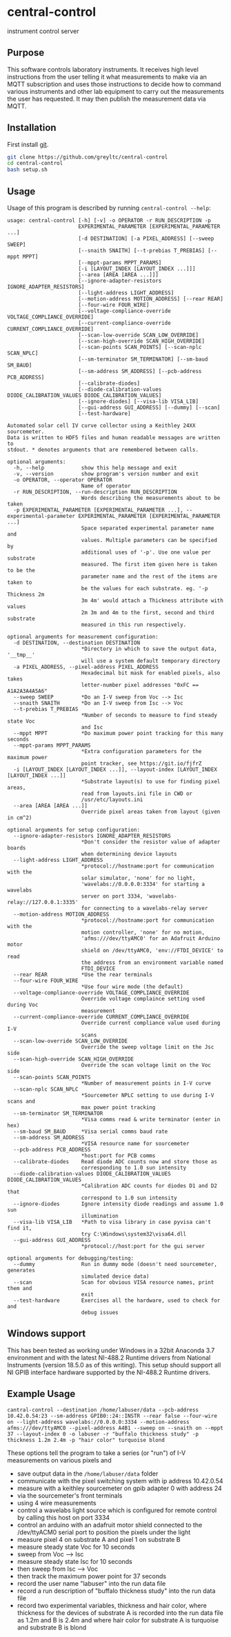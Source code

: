 # central-control
instrument control server

## Purpose
This software controls laboratory instruments. It receives high level instructions from the user telling it what measurements to make via an MQTT subscription and uses those instructions to decide how to command various instruments and other lab equipment to carry out the measurements the user has requested. It may then publish the measurement data via MQTT.

## Installation
First install [git](https://git-scm.com/).
```bash
git clone https://github.com/greyltc/central-control
cd central-control
bash setup.sh
```

## Usage
Usage of this program is described by running `central-control --help`: 
```
usage: central-control [-h] [-v] -o OPERATOR -r RUN_DESCRIPTION -p
                       EXPERIMENTAL_PARAMETER [EXPERIMENTAL_PARAMETER ...]
                       [-d DESTINATION] [-a PIXEL_ADDRESS] [--sweep SWEEP]
                       [--snaith SNAITH] [--t-prebias T_PREBIAS] [--mppt MPPT]
                       [--mppt-params MPPT_PARAMS]
                       [-i [LAYOUT_INDEX [LAYOUT_INDEX ...]]]
                       [--area [AREA [AREA ...]]]
                       [--ignore-adapter-resistors IGNORE_ADAPTER_RESISTORS]
                       [--light-address LIGHT_ADDRESS]
                       [--motion-address MOTION_ADDRESS] [--rear REAR]
                       [--four-wire FOUR_WIRE]
                       [--voltage-compliance-override VOLTAGE_COMPLIANCE_OVERRIDE]
                       [--current-compliance-override CURRENT_COMPLIANCE_OVERRIDE]
                       [--scan-low-override SCAN_LOW_OVERRIDE]
                       [--scan-high-override SCAN_HIGH_OVERRIDE]
                       [--scan-points SCAN_POINTS] [--scan-nplc SCAN_NPLC]
                       [--sm-terminator SM_TERMINATOR] [--sm-baud SM_BAUD]
                       [--sm-address SM_ADDRESS] [--pcb-address PCB_ADDRESS]
                       [--calibrate-diodes]
                       [--diode-calibration-values DIODE_CALIBRATION_VALUES DIODE_CALIBRATION_VALUES]
                       [--ignore-diodes] [--visa-lib VISA_LIB]
                       [--gui-address GUI_ADDRESS] [--dummy] [--scan]
                       [--test-hardware]

Automated solar cell IV curve collector using a Keithley 24XX sourcemeter.
Data is written to HDF5 files and human readable messages are written to
stdout. * denotes arguments that are remembered between calls.

optional arguments:
  -h, --help            show this help message and exit
  -v, --version         show program's version number and exit
  -o OPERATOR, --operator OPERATOR
                        Name of operator
  -r RUN_DESCRIPTION, --run-description RUN_DESCRIPTION
                        Words describing the measurements about to be taken
  -p EXPERIMENTAL_PARAMETER [EXPERIMENTAL_PARAMETER ...], --experimental-parameter EXPERIMENTAL_PARAMETER [EXPERIMENTAL_PARAMETER ...]
                        Space separated experimental parameter name and
                        values. Multiple parameters can be specified by
                        additional uses of '-p'. Use one value per substrate
                        measured. The first item given here is taken to be the
                        parameter name and the rest of the items are taken to
                        be the values for each substrate. eg. '-p Thickness 2m
                        3m 4m' would attach a Thickness attribute with values
                        2m 3m and 4m to the first, second and third substrate
                        measured in this run respectively.

optional arguments for measurement configuration:
  -d DESTINATION, --destination DESTINATION
                        *Directory in which to save the output data, '__tmp__'
                        will use a system default temporary directory
  -a PIXEL_ADDRESS, --pixel-address PIXEL_ADDRESS
                        Hexadecimal bit mask for enabled pixels, also takes
                        letter-number pixel addresses "0xFC == A1A2A3A4A5A6"
  --sweep SWEEP         *Do an I-V sweep from Voc --> Isc
  --snaith SNAITH       *Do an I-V sweep from Isc --> Voc
  --t-prebias T_PREBIAS
                        *Number of seconds to measure to find steady state Voc
                        and Isc
  --mppt MPPT           *Do maximum power point tracking for this many seconds
  --mppt-params MPPT_PARAMS
                        *Extra configuration parameters for the maximum power
                        point tracker, see https://git.io/fjfrZ
  -i [LAYOUT_INDEX [LAYOUT_INDEX ...]], --layout-index [LAYOUT_INDEX [LAYOUT_INDEX ...]]
                        *Substrate layout(s) to use for finding pixel areas,
                        read from layouts.ini file in CWD or
                        /usr/etc/layouts.ini
  --area [AREA [AREA ...]]
                        Override pixel areas taken from layout (given in cm^2)

optional arguments for setup configuration:
  --ignore-adapter-resistors IGNORE_ADAPTER_RESISTORS
                        *Don't consider the resistor value of adapter boards
                        when determining device layouts
  --light-address LIGHT_ADDRESS
                        *protocol://hostname:port for communication with the
                        solar simulator, 'none' for no light,
                        'wavelabs://0.0.0.0:3334' for starting a wavelabs
                        server on port 3334, 'wavelabs-relay://127.0.0.1:3335'
                        for connecting to a wavelabs-relay server
  --motion-address MOTION_ADDRESS
                        *protocol://hostname:port for communication with the
                        motion controller, 'none' for no motion,
                        'afms:///dev/ttyAMC0' for an Adafruit Arduino motor
                        shield on /dev/ttyAMC0, 'env://FTDI_DEVICE' to read
                        the address from an environment variable named
                        FTDI_DEVICE
  --rear REAR           *Use the rear terminals
  --four-wire FOUR_WIRE
                        *Use four wire mode (the default)
  --voltage-compliance-override VOLTAGE_COMPLIANCE_OVERRIDE
                        Override voltage complaince setting used during Voc
                        measurement
  --current-compliance-override CURRENT_COMPLIANCE_OVERRIDE
                        Override current compliance value used during I-V
                        scans
  --scan-low-override SCAN_LOW_OVERRIDE
                        Override the sweep voltage limit on the Jsc side
  --scan-high-override SCAN_HIGH_OVERRIDE
                        Override the scan voltage limit on the Voc side
  --scan-points SCAN_POINTS
                        *Number of measurement points in I-V curve
  --scan-nplc SCAN_NPLC
                        *Sourcemeter NPLC setting to use during I-V scans and
                        max power point tracking
  --sm-terminator SM_TERMINATOR
                        *Visa comms read & write terminator (enter in hex)
  --sm-baud SM_BAUD     *Visa serial comms baud rate
  --sm-address SM_ADDRESS
                        *VISA resource name for sourcemeter
  --pcb-address PCB_ADDRESS
                        *host:port for PCB comms
  --calibrate-diodes    Read diode ADC counts now and store those as
                        corresponding to 1.0 sun intensity
  --diode-calibration-values DIODE_CALIBRATION_VALUES DIODE_CALIBRATION_VALUES
                        *Calibration ADC counts for diodes D1 and D2 that
                        correspond to 1.0 sun intensity
  --ignore-diodes       Ignore intensity diode readings and assume 1.0 sun
                        illumination
  --visa-lib VISA_LIB   *Path to visa library in case pyvisa can't find it,
                        try C:\Windows\system32\visa64.dll
  --gui-address GUI_ADDRESS
                        *protocol://host:port for the gui server

optional arguments for debugging/testing:
  --dummy               Run in dummy mode (doesn't need sourcemeter, generates
                        simulated device data)
  --scan                Scan for obvious VISA resource names, print them and
                        exit
  --test-hardware       Exercises all the hardware, used to check for and
                        debug issues
```

## Windows support
This has been tested as working under Windows in a 32bit Anaconda 3.7 environment and with the latest NI-488.2 Runtime drivers from National Instruments (version 18.5.0 as of this writing). This setup should support all NI GPIB interface hardware supported by the NI-488.2 Runtime drivers.

## Example Usage
```
cantral-control --destination /home/labuser/data --pcb-address 10.42.0.54:23 --sm-address GPIB0::24::INSTR --rear false --four-wire on --light-address wavelabs://0.0.0.0:3334 --motion-address afms:///dev/ttyAMC0 --pixel-address A4B1 --sweep on --snaith on --mppt 37 --layout-index 0 -o labuser -r "buffalo thickness study" -p thickness 1.2m 2.4m -p "hair color" turquoise blond
```
These options tell the program to take a series (or "run") of I-V measurements on various pixels and
- save output data in the `/home/labuser/data` folder
- communicate with the pixel switching system with ip address 10.42.0.54
- measure with a keithley sourcemeter on gpib adapter 0 with address 24
- via the sourcemeter's front terminals
- using 4 wire measurements
- control a wavelabs light source which is configured for remote control by calling this host on port 3334
- control an arduino with an adafruit motor shield connected to the /dev/ttyACM0 serial port to position the pixels under the light
- measure pixel 4 on substrate A and pixel 1 on substrate B
- measure steady state Voc for 10 seconds
- sweep from Voc --> Isc
- measure steady state Isc for 10 seconds
- then sweep from Isc --> Voc
- then track the maximum power point for 37 seconds
- record the user name "labuser" into the run data file
- record a run description of "buffalo thickness study" into the run data file
- record two experimental variables, thickness and hair color, where thickness for the devices of substrate A is recorded into the run data file as 1.2m and B is 2.4m and where hair color for substrate A is turquoise and substrate B is blond
